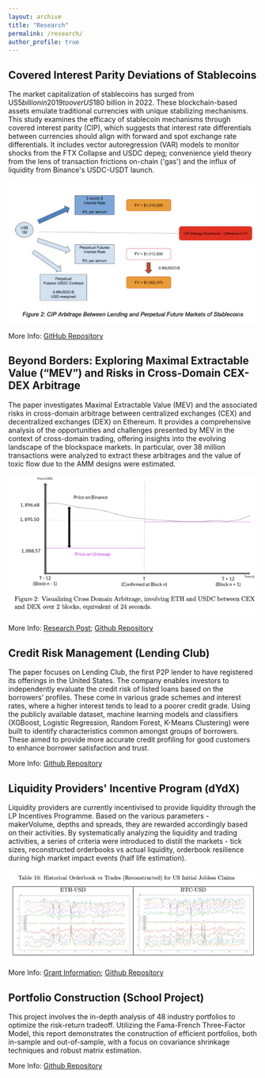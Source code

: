 ```yaml
---
layout: archive
title: "Research"
permalink: /research/
author_profile: true
---
```



**Covered Interest Parity Deviations of Stablecoins**
------
The market capitalization of stablecoins has surged from US$5 billion in 2019 to over US$180 billion in 2022. These blockchain-based assets emulate traditional currencies with unique stabilizing mechanisms. This study examines the efficacy of stablecoin mechanisms through covered interest parity (CIP), which suggests that interest rate differentials between currencies should align with forward and spot exchange rate differentials. It includes vector autoregression (VAR) models to monitor shocks from the FTX Collapse and USDC depeg; convenience yield theory from the lens of transaction frictions on-chain ('gas') and the influx of liquidity from Binance's USDC-USDT launch.



 <img src="../images/cip.png" alt="CIP" width="600"/>



More Info: [GitHub Repository](https://github.com/ccwhgetgit/Covered-Interest-Parity-Deviations-Stablecoins)

**Beyond Borders: Exploring Maximal Extractable Value (“MEV”) and Risks in Cross-Domain CEX-DEX Arbitrage**
------
The paper investigates Maximal Extractable Value (MEV) and the associated risks in cross-domain arbitrage between centralized exchanges (CEX) and decentralized exchanges (DEX) on Ethereum. It provides a comprehensive analysis of the opportunities and challenges presented by MEV in the context of cross-domain trading, offering insights into the evolving landscape of the blockspace markets. In particular, over 38 million transactions were analyzed to extract these arbitrages and the value of toxic flow due to the AMM designs were estimated. 


 <img src="../images/cexdex.png" alt="cexdex" width="600"/>

More Info: [Research Post](https://ethresear.ch/t/empirical-analysis-of-cross-domain-cex-dex-arbitrage-on-ethereum/17620); [Github Repository](https://github.com/ccwhgetgit/HonorsThesis)

**Credit Risk Management (Lending Club)**
-----
The paper focuses on Lending Club, the first P2P lender to have registered its offerings in the United States. The company enables investors to independently evaluate the credit risk of listed loans based on the borrowers’ profiles. These come in various grade schemes and interest rates, where a higher interest tends to lead to a poorer credit grade. Using the publicly available dataset, machine learning models and classifiers (XGBoost, Logistic Regression, Random Forest, K-Means Clustering) were built to identify characteristics common amongst groups of borrowers. These aimed to provide more accurate credit profiling for good customers to enhance borrower satisfaction and trust.

More Info: [Github Repository](https://github.com/ccwhgetgit/CreditRiskManagement_LendingClub)

**Liquidity Providers' Incentive Program (dYdX)**
-----
Liquidity providers are currently incentivised to provide liquidity through the LP Incentives Programme. Based on the various parameters - makerVolume, depths and spreads, they are rewarded accordingly based on their activities. By systematically analyzing the liquidity and trading activities, a series of criteria were introduced to distill the markets - tick sizes, reconstructed orderbooks vs actual liquidity, orderbook resilience during high market impact events (half life estimation). 

 <img src="../images/obvsdata.png" alt="dydx" width="600"/>


More Info: [Grant Information](https://www.dydxgrants.com/grants/lp-rewards-formula-optimization); [Github Repository](https://github.com/ccwhgetgit/dYdX_LPRewardsOpt)

**Portfolio Construction (School Project)**
-----
This project involves the in-depth analysis of 48 industry portfolios to optimize the risk-return tradeoff. Utilizing the Fama-French Three-Factor Model, this report demonstrates the construction of efficient portfolios, both in-sample and out-of-sample, with a focus on covariance shrinkage techniques and robust matrix estimation.

More Info: [Github Repository](https://github.com/ccwhgetgit/Portfolio-Construction)
